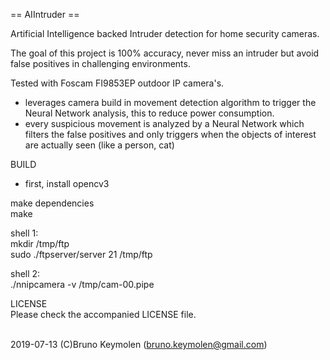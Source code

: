 == AIIntruder ==

Artificial Intelligence backed Intruder detection for home security cameras.


The goal of this project is 100% accuracy, never miss an intruder but avoid false positives in challenging environments. 

Tested with Foscam FI9853EP outdoor IP camera's.

- leverages camera build in movement detection algorithm to trigger the Neural Network analysis, this to reduce power consumption.
- every suspicious movement is analyzed by a Neural Network which filters the false positives and only triggers when the objects of interest are actually seen (like a person, cat)


BUILD
- first, install opencv3


make dependencies<br>
make

shell 1:<br>
mkdir /tmp/ftp<br>
sudo ./ftpserver/server 21 /tmp/ftp<br>

shell 2:<br>
./nnipcamera -v /tmp/cam-00.pipe<br>



LICENSE<br>
Please check the accompanied LICENSE file.<br><br>

2019-07-13 (C)Bruno Keymolen (bruno.keymolen@gmail.com)
